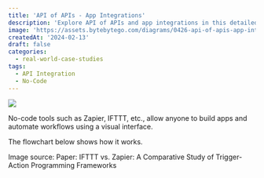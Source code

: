 ```yaml
---
title: 'API of APIs - App Integrations'
description: 'Explore API of APIs and app integrations in this detailed guide.'
image: 'https://assets.bytebytego.com/diagrams/0426-api-of-apis-app-integrations.png'
createdAt: '2024-02-13'
draft: false
categories:
  - real-world-case-studies
tags:
  - API Integration
  - No-Code
---
```


![](https://assets.bytebytego.com/diagrams/0426-api-of-apis-app-integrations.png)

No-code tools such as Zapier, IFTTT, etc., allow anyone to build apps and automate workflows using a visual interface.

The flowchart below shows how it works.

Image source: Paper: IFTTT vs. Zapier: A Comparative Study of Trigger-Action Programming Frameworks
